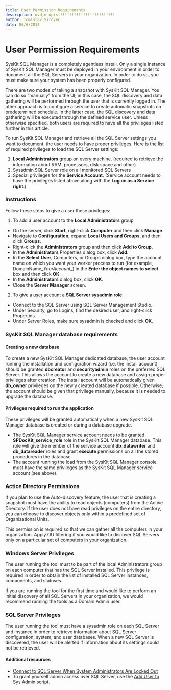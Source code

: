 ```yaml
---
title: User Permission Requirements
description: ovdje opis!!!!!!!!!!!!!!!!!!!!!!!!!
author: Tomislav Sirovec
date: 06/6/2017
---
```

# User Permission Requirements

SysKit SQL Manager is a completely agentless install. Only a single instance of SysKit SQL Manager must be deployed in your environment in order to document all the SQL Servers in your organization. In order to do so, you must make sure your system has been properly configured.

There are two modes of taking a snapshot with SysKit SQL Manager. You can do so “manually” from the UI; in this case, the SQL discovery and data gathering will be performed through the user that is currently logged in. The other approach is to configure a service to create automatic snapshots on predetermined schedule. In the latter case, the SQL discovery and data gathering will be executed through the defined service user. Unless otherwise specified, both users are required to have all the privileges listed further in this article.

To run SysKit SQL Manager and retrieve all the SQL Server settings you want to document, the user needs to have proper privileges. Here is the list of required privileges to load the SQL Server settings:

1. __Local Administrators__ group on every machine. (required to retrieve the information about RAM, processors, disk space and other)
2. Sysadmin SQL Server role on all monitored SQL Servers
3. Special privileges for the __Service Account__. (Service account needs to have the privileges listed above along with the __Log on as a Service right__.)

### Instructions

Follow these steps to give a user these privileges:

1. To add a user account to the __Local Administrators__ group
  * On the server, click __Start__, right-click __Computer__ and then click __Manage__.
  * Navigate to __Configuration__, expand __Local Users and Groups__, and then click __Groups__.
  * Right-click the __Administrators__ group and then click __Add to Group__.
  * In the __Administrators__ Properties dialog box, click __Add__.
  * In the __Select User__, Computers, or Groups dialog box, type the account name on which you want your worker process to run (for example, DomainName\__YourAccount__) in the __Enter the object names to select__ box and then click __OK__.
  * In the __Administrators__ dialog box, click __OK__.
  * Close the __Server Manager__ screen.
2. To give a user account a __SQL Server sysadmin role__:
  * Connect to the SQL Server using SQL Server Management Studio.
  * Under Security, go to Logins, find the desired user, and right-click Properties.
  * Under Server Roles, make sure sysadmin is checked and click __OK__.

### SysKit SQL Manager database requirements

#### Creating a new database

To create a new SysKit SQL Manager dedicated database, the user account running the installation and configuration wizard (i.e. the install account) should be granted __dbcreator__ and __securityadmin__ roles on the preferred SQL Server. This allows the account to create a new database and assign proper privileges after creation. The install account will be automatically given __db_owner__ privileges on the newly created database if possible. Otherwise, the account should be given that privilege manually, because it is needed to upgrade the database.

#### Privileges required to run the application

These privileges will be granted automatically when a new SysKit SQL Manager database is created or during a database upgrade.

* The SysKit SQL Manager service account needs to be granted __SPDocKit_service_role__ role in the SysKit SQL Manager database. This role will give the member of the service account __db_datawriter__  and  __db_datareader__ roles and grant __execute__ permissions on all the stored procedures in the database.
* The account running the load from the SysKit SQL Manager console must have the same privileges as the SysKit SQL Manager service account (see above).

### Actice Directory Permissions

If you plan to use the Auto-discovery feature, the user that is creating a snapshot must have the ability to read objects (computers) from the Active Directory. If the user does not have read privileges on the entire directory, you can choose to discover objects only within a predefined set of Organizational Units.

This permission is required so that we can gather all the computers in your organization. Apply OU filtering if you would like to discover SQL Servers only on a particular set of computers in your organization.

### Windows Server Privileges

The user running the tool must to be part of the local Administrators group on each computer that has the SQL Server installed. This privilege is required in order to obtain the list of installed SQL Server instances, components, and statuses.

If you are running the tool for the first time and would like to perform an initial discovery of all SQL Servers in your organization, we would recommend running the tools as a Domain Admin user.

### SQL Server Privileges

The user running the tool must have a sysadmin role on each SQL Server and instance in order to retrieve information about SQL Server configuration, system, and user databases. When a new SQL Server is discovered, the user will be alerted if information about its settings could not be retrieved.
 
 #### Additional resources

* [Connect to SQL Server When System Administrators Are Locked Out](https://docs.microsoft.com/en-us/sql/database-engine/configure-windows/connect-to-sql-server-when-system-administrators-are-locked-out)
* To grant yourself admin access over SQL Server, use the [Add User to Sys Admin script](https://github.com/Acceleratio/SQLScripts/blob/master/AddUserToSysAdmin.bat
).
